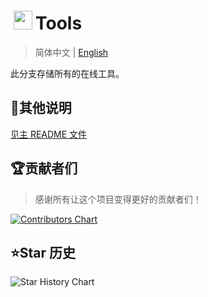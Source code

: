 # <img height="30" style="margin: -3px 5px;" src="https://Tools.PJ568.eu.org/img/icon.svg" />Tools

> 简体中文 | [English](./README_EN.md)

此分支存储所有的在线工具。

## 📖其他说明

[见主 README 文件](https://github.com/PJ-568/568tools#%E5%BE%85%E5%AE%8C%E6%88%90)

## 🏆贡献者们

> 感谢所有让这个项目变得更好的贡献者们！

[![Contributors Chart](https://contrib.rocks/image?repo=PJ-568/568tools)](https://github.com/PJ-568/568tools/graphs/contributors)

## ⭐Star 历史

![Star History Chart](https://api.star-history.com/svg?repos=PJ-568/568tools&type=Date)